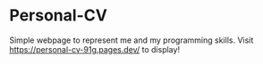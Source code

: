 # Personal-CV

Simple webpage to represent me and my programming skills. Visit https://personal-cv-91g.pages.dev/ to display!
